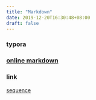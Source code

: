 ```yaml
---
title: "Markdown"
date: 2019-12-20T16:30:48+08:00
draft: false
---
```


### typora

### [online markdown](https://www.mdeditor.com/)

### link
[sequence](https://www.jianshu.com/p/70e329dd4a00)





